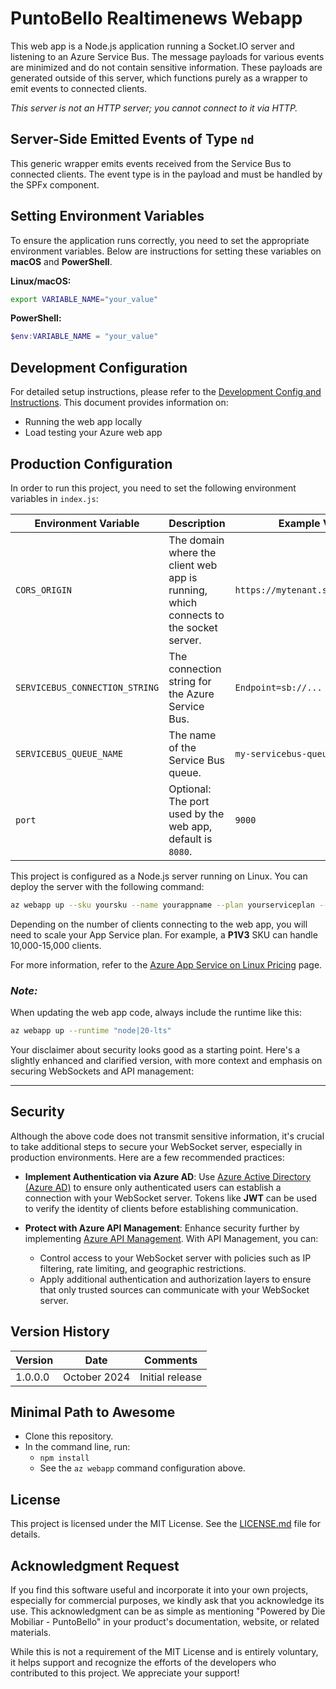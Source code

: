 # PuntoBello Realtimenews Webapp

This web app is a Node.js application running a Socket.IO server and listening to an Azure Service Bus. The message payloads for various events are minimized and do not contain sensitive information. These payloads are generated outside of this server, which functions purely as a wrapper to emit events to connected clients.

_This server is not an HTTP server; you cannot connect to it via HTTP._

## Server-Side Emitted Events of Type `nd`
This generic wrapper emits events received from the Service Bus to connected clients. The event type is in the payload and must be handled by the SPFx component.

## Setting Environment Variables
To ensure the application runs correctly, you need to set the appropriate environment variables. Below are instructions for setting these variables on **macOS** and **PowerShell**.

**Linux/macOS:**

```bash
export VARIABLE_NAME="your_value"
```

**PowerShell:**

```powershell
$env:VARIABLE_NAME = "your_value"
```

## Development Configuration
For detailed setup instructions, please refer to the [Development Config and Instructions](development/README.md). This document provides information on:
- Running the web app locally
- Load testing your Azure web app

## Production Configuration
In order to run this project, you need to set the following environment variables in `index.js`:

| Environment Variable             | Description                                                                                               | Example Value                                   |
|----------------------------------|-----------------------------------------------------------------------------------------------------------|-------------------------------------------------|
| `CORS_ORIGIN`                    | The domain where the client web app is running, which connects to the socket server.                        | `https://mytenant.sharepoint.com`               |
| `SERVICEBUS_CONNECTION_STRING`   | The connection string for the Azure Service Bus.                                                           | `Endpoint=sb://...`                             |
| `SERVICEBUS_QUEUE_NAME`          | The name of the Service Bus queue.                                                                         | `my-servicebus-queue`                           |
| `port`                           | Optional: The port used by the web app, default is `8080`.                                                 | `9000`                                          |

This project is configured as a Node.js server running on Linux. You can deploy the server with the following command:
```bash
az webapp up --sku yoursku --name yourappname --plan yourserviceplan --resource-group yourresourcegroup --location yourlocation --runtime "node|20-lts"
```

Depending on the number of clients connecting to the web app, you will need to scale your App Service plan. For example, a **P1V3** SKU can handle 10,000-15,000 clients.

For more information, refer to the [Azure App Service on Linux Pricing](https://azure.microsoft.com/en-us/pricing/details/app-service/linux/) page.

### _Note:_
When updating the web app code, always include the runtime like this:
```bash
az webapp up --runtime "node|20-lts"
```

Your disclaimer about security looks good as a starting point. Here's a slightly enhanced and clarified version, with more context and emphasis on securing WebSockets and API management:

---

## Security

Although the above code does not transmit sensitive information, it's crucial to take additional steps to secure your WebSocket server, especially in production environments. Here are a few recommended practices:

- **Implement Authentication via Azure AD**: Use [Azure Active Directory (Azure AD)](https://learn.microsoft.com/en-us/azure/active-directory/) to ensure only authenticated users can establish a connection with your WebSocket server. Tokens like **JWT** can be used to verify the identity of clients before establishing communication.
  
- **Protect with Azure API Management**: Enhance security further by implementing [Azure API Management](https://azure.microsoft.com/en-us/products/api-management/). With API Management, you can:
    - Control access to your WebSocket server with policies such as IP filtering, rate limiting, and geographic restrictions.
    - Apply additional authentication and authorization layers to ensure that only trusted sources can communicate with your WebSocket server.
  
## Version History

| Version | Date         | Comments         |
|---------|--------------|------------------|
| 1.0.0.0 | October 2024 | Initial release  |

## Minimal Path to Awesome

- Clone this repository.
- In the command line, run:
  - `npm install`
  - See the `az webapp` command configuration above.

## License

This project is licensed under the MIT License. See the [LICENSE.md](../LICENSE.md) file for details.

## Acknowledgment Request

If you find this software useful and incorporate it into your own projects, especially for commercial purposes, we kindly ask that you acknowledge its use. This acknowledgment can be as simple as mentioning "Powered by Die Mobiliar - PuntoBello" in your product's documentation, website, or related materials.

While this is not a requirement of the MIT License and is entirely voluntary, it helps support and recognize the efforts of the developers who contributed to this project. We appreciate your support!